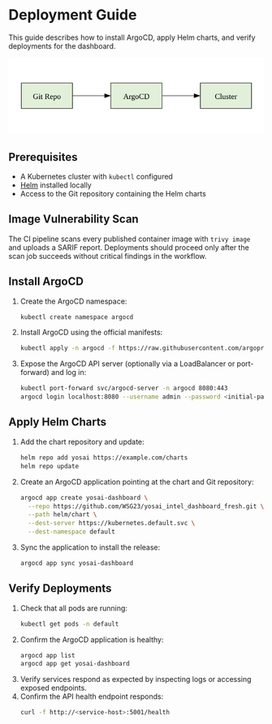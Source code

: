 # Deployment Guide

This guide describes how to install ArgoCD, apply Helm charts, and verify deployments for the dashboard.

![ArgoCD automation flow](architecture/automation.svg)

## Prerequisites

- A Kubernetes cluster with `kubectl` configured
- [Helm](https://helm.sh/) installed locally
- Access to the Git repository containing the Helm charts

## Image Vulnerability Scan

The CI pipeline scans every published container image with `trivy image` and uploads a SARIF report. Deployments should proceed only after the scan job succeeds without critical findings in the workflow.

## Install ArgoCD

1. Create the ArgoCD namespace:
   ```bash
   kubectl create namespace argocd
   ```
2. Install ArgoCD using the official manifests:
   ```bash
   kubectl apply -n argocd -f https://raw.githubusercontent.com/argoproj/argo-cd/stable/manifests/install.yaml
   ```
3. Expose the ArgoCD API server (optionally via a LoadBalancer or port-forward) and log in:
   ```bash
   kubectl port-forward svc/argocd-server -n argocd 8080:443
   argocd login localhost:8080 --username admin --password <initial-password>
   ```

## Apply Helm Charts

1. Add the chart repository and update:
   ```bash
   helm repo add yosai https://example.com/charts
   helm repo update
   ```
2. Create an ArgoCD application pointing at the chart and Git repository:
   ```bash
   argocd app create yosai-dashboard \
     --repo https://github.com/WSG23/yosai_intel_dashboard_fresh.git \
     --path helm/chart \
     --dest-server https://kubernetes.default.svc \
     --dest-namespace default
   ```
3. Sync the application to install the release:
   ```bash
   argocd app sync yosai-dashboard
   ```

## Verify Deployments

1. Check that all pods are running:
   ```bash
   kubectl get pods -n default
   ```
2. Confirm the ArgoCD application is healthy:
   ```bash
   argocd app list
   argocd app get yosai-dashboard
   ```
3. Verify services respond as expected by inspecting logs or accessing exposed endpoints.
4. Confirm the API health endpoint responds:
   ```bash
   curl -f http://<service-host>:5001/health
   ```

